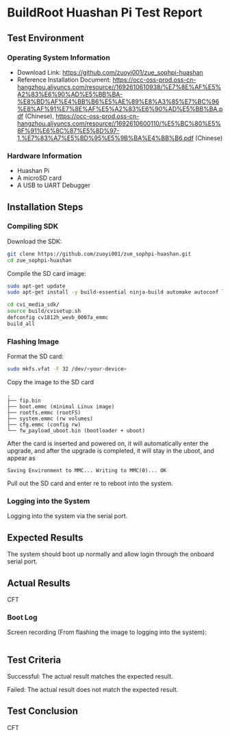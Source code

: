 # BuildRoot Huashan Pi Test Report

## Test Environment

### Operating System Information

- Download Link: https://github.com/zuoyi001/zue_sophpi-huashan
- Reference Installation Document: https://occ-oss-prod.oss-cn-hangzhou.aliyuncs.com/resource//1692610610938/%E7%8E%AF%E5%A2%83%E6%90%AD%E5%BB%BA-%E8%BD%AF%E4%BB%B6%E5%AE%89%E8%A3%85%E7%BC%96%E8%AF%91%E7%8E%AF%E5%A2%83%E6%90%AD%E5%BB%BA.pdf (Chinese), https://occ-oss-prod.oss-cn-hangzhou.aliyuncs.com/resource//1692610600110/%E5%BC%80%E5%8F%91%E6%8C%87%E5%8D%97-1.%E7%83%A7%E5%BD%95%E5%9B%BA%E4%BB%B6.pdf (Chinese)


### Hardware Information

- Huashan Pi
- A microSD card
- A USB to UART Debugger 

## Installation Steps

### Compiling SDK

Download the SDK:
```bash
git clone https://github.com/zuoyi001/zue_sophpi-huashan.git
cd zue_sophpi-huashan
```

Compile the SD card image:
```bash
sudo apt-get update
sudo apt-get install -y build-essential ninja-build automake autoconf libtool wget curl git gcc libssl-dev bc slib squashfs-tools android-sdk-libsparse-utils android-sdk-ext4-utils jq cmake python3-distutils tclsh scons parallel ssh-client tree python3-dev python3-pip device-tree-compiler ssh cpio fakeroot libncurses5 flex bison

cd cvi_media_sdk/
source build/cvisetup.sh 
defconfig cv1812h_wevb_0007a_emmc
build_all 
```

### Flashing Image

Format the SD card:
```bash
sudo mkfs.vfat -F 32 /dev/<your-device>
```

Copy the image to the SD card

```
.
├── fip.bin
├── boot.emmc (minimal Linux image)
├── rootfs.emmc (rootFS)
├── system.emmc (rw volumes)
├── cfg.emmc (config rw)
└── fw_payload_uboot.bin (bootloader + uboot)
``` 

After the card is inserted and powered on, it will automatically enter the upgrade, and after the upgrade is completed, it will stay in the uboot, and appear as
```
Saving Environment to MMC... Writing to MMC(0)... OK
```
Pull out the SD card and enter re to reboot into the system.

### Logging into the System

Logging into the system via the serial port.

## Expected Results

The system should boot up normally and allow login through the onboard serial port.

## Actual Results

CFT

### Boot Log

Screen recording (From flashing the image to logging into the system):

```log
```

## Test Criteria

Successful: The actual result matches the expected result.

Failed: The actual result does not match the expected result.

## Test Conclusion

CFT
